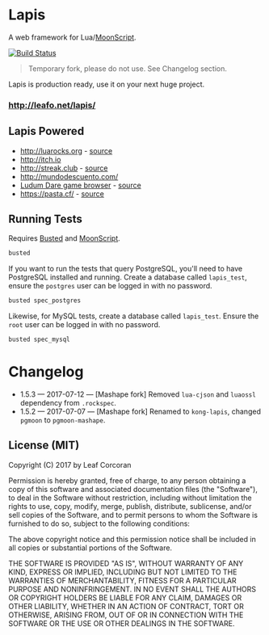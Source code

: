 # Lapis

A web framework for Lua/[MoonScript][1].

[![Build Status](https://travis-ci.org/leafo/lapis.svg?branch=master)](https://travis-ci.org/leafo/lapis)

> Temporary fork, please do not use. See Changelog section.

Lapis is production ready, use it on your next huge project.

### <http://leafo.net/lapis/>

## Lapis Powered

  * <http://luarocks.org> - [source](https://github.com/leafo/moonrocks-site)
  * <http://itch.io>
  * <http://streak.club> - [source](https://github.com/leafo/streak.club)
  * <http://mundodescuento.com/>
  * [Ludum Dare game browser](http://ludumdare.itch.io) - [source](https://github.com/leafo/ludum-dare-browser)
  * <https://pasta.cf/> - [source](https://github.com/starius/pasta)

## Running Tests

Requires [Busted][2] and [MoonScript][1].

```bash
busted
```

If you want to run the tests that query PostgreSQL, you'll need to have
PostgreSQL installed and running. Create a database called `lapis_test`, ensure
the `postgres` user can be logged in with no password.

```bash
busted spec_postgres
```

Likewise, for MySQL tests, create a database called `lapis_test`. Ensure the
`root` user can be logged in with no password.

```bash
busted spec_mysql
```

# Changelog
  		  
* 1.5.3 — 2017-07-12 — [Mashape fork] Removed `lua-cjson` and
  `luaossl` dependency from `.rockspec`.  		  
* 1.5.2 — 2017-07-07 — [Mashape fork] Renamed to `kong-lapis`,
  changed `pgmoon` to `pgmoon-mashape`. 

## License (MIT)

Copyright (C) 2017 by Leaf Corcoran

Permission is hereby granted, free of charge, to any person obtaining a copy
of this software and associated documentation files (the "Software"), to deal
in the Software without restriction, including without limitation the rights
to use, copy, modify, merge, publish, distribute, sublicense, and/or sell
copies of the Software, and to permit persons to whom the Software is
furnished to do so, subject to the following conditions:

The above copyright notice and this permission notice shall be included in
all copies or substantial portions of the Software.

THE SOFTWARE IS PROVIDED "AS IS", WITHOUT WARRANTY OF ANY KIND, EXPRESS OR
IMPLIED, INCLUDING BUT NOT LIMITED TO THE WARRANTIES OF MERCHANTABILITY,
FITNESS FOR A PARTICULAR PURPOSE AND NONINFRINGEMENT. IN NO EVENT SHALL THE
AUTHORS OR COPYRIGHT HOLDERS BE LIABLE FOR ANY CLAIM, DAMAGES OR OTHER
LIABILITY, WHETHER IN AN ACTION OF CONTRACT, TORT OR OTHERWISE, ARISING FROM,
OUT OF OR IN CONNECTION WITH THE SOFTWARE OR THE USE OR OTHER DEALINGS IN
THE SOFTWARE.

 [1]: http://moonscript.org
 [2]: http://olivinelabs.com/busted/

